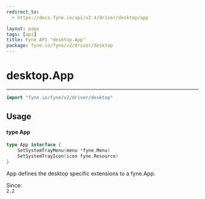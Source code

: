 ```yaml
---
redirect_to:
  - https://docs.fyne.io/api/v2.4/driver/desktop/app

layout: page
tags: [api]
title: Fyne API "desktop.App"
package: fyne.io/fyne/v2/driver/desktop
---
```

# desktop.App
---

```go
import "fyne.io/fyne/v2/driver/desktop"
```

## Usage

#### type App

```go
type App interface {
	SetSystemTrayMenu(menu *fyne.Menu)
	SetSystemTrayIcon(icon fyne.Resource)
}
```

App defines the desktop specific extensions to a fyne.App.


<div class="since">Since: <code>
2.2</code></div>

